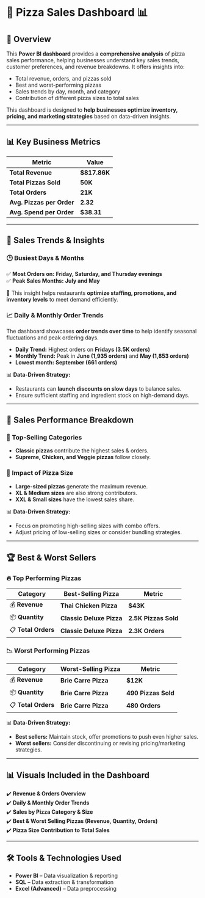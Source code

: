 # 🍕 Pizza Sales Dashboard 📊  

## **📌 Overview**  
This **Power BI dashboard** provides a **comprehensive analysis** of pizza sales performance, helping businesses understand key sales trends, customer preferences, and revenue breakdowns. It offers insights into:  

- Total revenue, orders, and pizzas sold  
- Best and worst-performing pizzas  
- Sales trends by day, month, and category  
- Contribution of different pizza sizes to total sales  

This dashboard is designed to **help businesses optimize inventory, pricing, and marketing strategies** based on data-driven insights.  

---

## **📊 Key Business Metrics**  

| Metric                  | Value |
|-------------------------|---------|
| **Total Revenue**       | **$817.86K** |
| **Total Pizzas Sold**   | **50K** |
| **Total Orders**        | **21K** |
| **Avg. Pizzas per Order** | **2.32** |
| **Avg. Spend per Order** | **$38.31** |

---

## **📅 Sales Trends & Insights**  

### **🕒 Busiest Days & Months**  
✅ **Most Orders on:** **Friday, Saturday, and Thursday evenings**  
✅ **Peak Sales Months:** **July and May**  

📌 This insight helps restaurants **optimize staffing, promotions, and inventory levels** to meet demand efficiently.  

### **📈 Daily & Monthly Order Trends**  
The dashboard showcases **order trends over time** to help identify seasonal fluctuations and peak ordering days.  

- **Daily Trend:** Highest orders on **Fridays (3.5K orders)**  
- **Monthly Trend:** Peak in **June (1,935 orders)** and **May (1,853 orders)**  
- **Lowest month:** **September (661 orders)**  

📊 **Data-Driven Strategy:**  
- Restaurants can **launch discounts on slow days** to balance sales.  
- Ensure sufficient staffing and ingredient stock on high-demand days.  

---

## **🍕 Sales Performance Breakdown**  

### **🔹 Top-Selling Categories**  
- **Classic pizzas** contribute the highest sales & orders.  
- **Supreme, Chicken, and Veggie pizzas** follow closely.  

### **🔹 Impact of Pizza Size**  
- **Large-sized pizzas** generate the maximum revenue.  
- **XL & Medium sizes** are also strong contributors.  
- **XXL & Small sizes** have the lowest sales share.  

📊 **Data-Driven Strategy:**  
- Focus on promoting high-selling sizes with combo offers.  
- Adjust pricing of low-selling sizes or consider bundling strategies.  

---

## **🏆 Best & Worst Sellers**  

### **🔥 Top Performing Pizzas**  
| **Category** | **Best-Selling Pizza** | **Metric** |
|-------------|------------------------|-----------|
| 💰 **Revenue** | **Thai Chicken Pizza** | **$43K** |
| 📦 **Quantity** | **Classic Deluxe Pizza** | **2.5K Pizzas Sold** |
| 📋 **Total Orders** | **Classic Deluxe Pizza** | **2.3K Orders** |

### **📉 Worst Performing Pizzas**  
| **Category** | **Worst-Selling Pizza** | **Metric** |
|-------------|------------------------|-----------|
| 💰 **Revenue** | **Brie Carre Pizza** | **$12K** |
| 📦 **Quantity** | **Brie Carre Pizza** | **490 Pizzas Sold** |
| 📋 **Total Orders** | **Brie Carre Pizza** | **480 Orders** |

📊 **Data-Driven Strategy:**  
- **Best sellers:** Maintain stock, offer promotions to push even higher sales.  
- **Worst sellers:** Consider discontinuing or revising pricing/marketing strategies.  

---

## **📊 Visuals Included in the Dashboard**  

✔️ **Revenue & Orders Overview**  
✔️ **Daily & Monthly Order Trends**  
✔️ **Sales by Pizza Category & Size**  
✔️ **Best & Worst Selling Pizzas (Revenue, Quantity, Orders)**  
✔️ **Pizza Size Contribution to Total Sales**  

---

## **🛠 Tools & Technologies Used**  
- **Power BI** – Data visualization & reporting  
- **SQL** – Data extraction & transformation  
- **Excel (Advanced)** – Data preprocessing  
